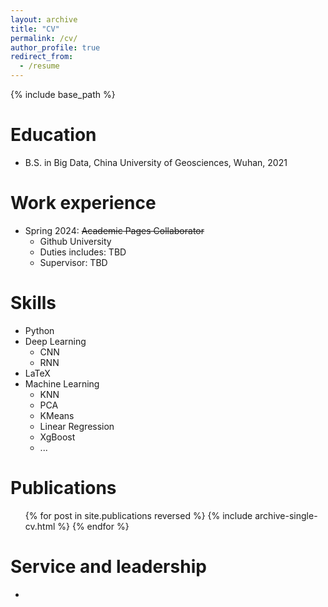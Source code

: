 ```yaml
---
layout: archive
title: "CV"
permalink: /cv/
author_profile: true
redirect_from:
  - /resume
---
```


{% include base_path %}

Education
======
* B.S. in Big Data, China University of Geosciences, Wuhan, 2021

Work experience
======
* Spring 2024: ~~Academic Pages Collaborator~~
  * Github University
  * Duties includes: TBD
  * Supervisor: TBD


  
Skills
======
* Python
* Deep Learning
  * CNN
  * RNN
* LaTeX
* Machine Learning
  * KNN
  * PCA
  * KMeans
  * Linear Regression
  * XgBoost
  * ...

Publications
======
  <ul>{% for post in site.publications reversed %}
    {% include archive-single-cv.html %}
  {% endfor %}</ul>
  
  
Service and leadership
======
* 
